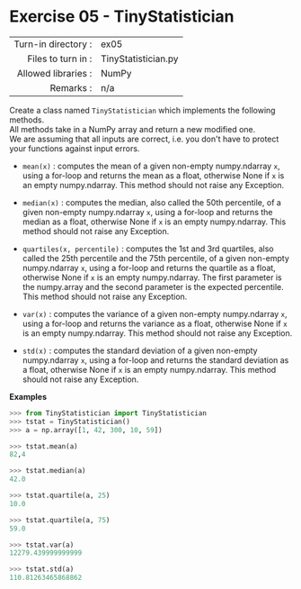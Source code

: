 # Exercise 05 - TinyStatistician

|                         |                    |
| -----------------------:| ------------------ |
|   Turn-in directory :   |  ex05              |
|   Files to turn in :    |  TinyStatistician.py |
|   Allowed libraries :   |  NumPy             |
|   Remarks :             |  n/a               |

Create a class named `TinyStatistician` which implements the following methods.   
All methods take in a NumPy array and return a new modified one.  
We are assuming that all inputs are correct, i.e. you don't have to protect your functions against input errors.

* `mean(x)` : computes the mean of a given non-empty numpy.ndarray `x`, using a for-loop and returns the mean as a float, otherwise None if `x` is an empty numpy.ndarray. This method should not raise any Exception.

* `median(x)` : computes the median, also called the 50th percentile, of a given non-empty numpy.ndarray `x`, using a for-loop and returns the median as a float, otherwise None if `x` is an empty numpy.ndarray. This method should not raise any Exception.

* `quartiles(x, percentile)` : computes the 1st and 3rd quartiles, also called the 25th percentile and the 75th percentile, of a given non-empty numpy.ndarray `x`, using a for-loop and returns the quartile as a float, otherwise None if `x` is an empty numpy.ndarray. The first parameter is the numpy.array and the second parameter is the expected percentile. This method should not raise any Exception.

* `var(x)` : computes the variance of a given non-empty numpy.ndarray `x`, using a for-loop and returns the variance as a float, otherwise None if `x` is an empty numpy.ndarray. This method should not raise any Exception.

* `std(x)` : computes the standard deviation of a given non-empty numpy.ndarray `x`, using a for-loop and returns the standard deviation as a float, otherwise None if `x` is an empty numpy.ndarray. This method should not raise any Exception.


**Examples**
```python
>>> from TinyStatistician import TinyStatistician
>>> tstat = TinyStatistician()
>>> a = np.array([1, 42, 300, 10, 59])

>>> tstat.mean(a)
82,4

>>> tstat.median(a)
42.0

>>> tstat.quartile(a, 25)
10.0

>>> tstat.quartile(a, 75)
59.0

>>> tstat.var(a)
12279.439999999999

>>> tstat.std(a)
110.81263465868862
```

